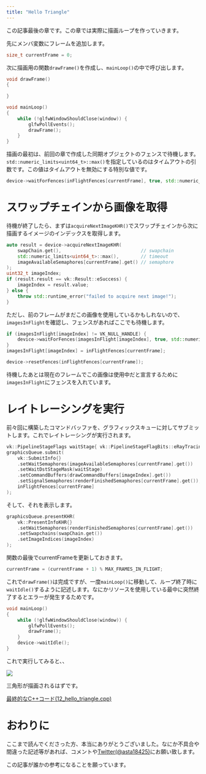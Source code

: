```yaml
---
title: "Hello Triangle"
---
```


この記事最後の章です。この章では実際に描画ループを作っていきます。

先にメンバ変数にフレームを追加します。

```cpp
size_t currentFrame = 0;
```

次に描画用の関数`drawFrame()`を作成し、`mainLoop()`の中で呼び出します。

```cpp
void drawFrame()
{
    
}

void mainLoop()
{
    while (!glfwWindowShouldClose(window)) {
        glfwPollEvents();
        drawFrame();
    }
}
```

描画の最初は、前回の章で作成した同期オブジェクトのフェンスで待機します。`std::numeric_limits<uint64_t>::max()`を指定しているのはタイムアウトの引数です。この値はタイムアウトを無効にする特別な値です。

```cpp
device->waitForFences(inFlightFences[currentFrame], true, std::numeric_limits<uint64_t>::max());
```

# スワップチェインから画像を取得

待機が終了したら、まずは`acquireNextImageKHR()`でスワップチェインから次に描画するイメージのインデックスを取得します。

```cpp
auto result = device->acquireNextImageKHR(
    swapChain.get(),                             // swapchain
    std::numeric_limits<uint64_t>::max(),        // timeout
    imageAvailableSemaphores[currentFrame].get() // semaphore
);
uint32_t imageIndex;
if (result.result == vk::Result::eSuccess) {
    imageIndex = result.value;
} else {
    throw std::runtime_error("failed to acquire next image!");
}
```

ただし、前のフレームがまだこの画像を使用しているかもしれないので、`imagesInFlight`を確認し、フェンスがあればここでも待機します。

```cpp
if (imagesInFlight[imageIndex] != VK_NULL_HANDLE) {
    device->waitForFences(imagesInFlight[imageIndex], true, std::numeric_limits<uint64_t>::max());
}
imagesInFlight[imageIndex] = inFlightFences[currentFrame];

device->resetFences(inFlightFences[currentFrame]);
```

待機したあとは現在のフレームでこの画像は使用中だと宣言するために`imagesInFlight`にフェンスを入れています。

# レイトレーシングを実行

前々回に構築したコマンドバッファを、グラフィックスキューに対してサブミットします。これでレイトレーシングが実行されます。

```cpp
vk::PipelineStageFlags waitStage{ vk::PipelineStageFlagBits::eRayTracingShaderKHR };
graphicsQueue.submit(
    vk::SubmitInfo{}
    .setWaitSemaphores(imageAvailableSemaphores[currentFrame].get())
    .setWaitDstStageMask(waitStage)
    .setCommandBuffers(drawCommandBuffers[imageIndex].get())
    .setSignalSemaphores(renderFinishedSemaphores[currentFrame].get()),
    inFlightFences[currentFrame]
);
```

そして、それを表示します。
```cpp
graphicsQueue.presentKHR(
    vk::PresentInfoKHR{}
    .setWaitSemaphores(renderFinishedSemaphores[currentFrame].get())
    .setSwapchains(swapChain.get())
    .setImageIndices(imageIndex)
);
```

関数の最後でcurrentFrameを更新しておきます。

```cpp
currentFrame = (currentFrame + 1) % MAX_FRAMES_IN_FLIGHT;
```

これで`drawFrame()`は完成ですが、一度`mainLoop()`に移動して、ループ終了時に`waitIdle()`するように記述します。なにかリソースを使用している最中に突然終了するとエラーが発生するためです。

```cpp
void mainLoop()
{
    while (!glfwWindowShouldClose(window)) {
        glfwPollEvents();
        drawFrame();
    }
    device->waitIdle();
}
```

これで実行してみると、、

![](https://storage.googleapis.com/zenn-user-upload/3tuuxq43p3lp1twlgtjukyjg5l74)

三角形が描画されるはずです。

[最終的なC++コード(12_hello_triangle.cpp)](https://github.com/nishidate-yuki/vulkan_raytracing_from_scratch/blob/master/code/12_hello_triangle.cpp)


# おわりに

ここまで読んでくださった方、本当にありがとうございました。なにか不具合や間違った記述等があれば、コメントや[Twitter(@asta18425)](https://twitter.com/asta18425)にお願い致します。

この記事が誰かの参考になることを願っています。

